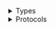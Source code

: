 <details>
<summary>Types</summary>

  - [ElastiCacheClient](/aws-sdk-swift/reference/0.x/AWSElastiCache/ElastiCacheClient)
  - [ElastiCacheClient.ElastiCacheClientConfiguration](/aws-sdk-swift/reference/0.x/AWSElastiCache/ElastiCacheClient.ElastiCacheClientConfiguration)
  - [ElastiCacheClientLogHandlerFactory](/aws-sdk-swift/reference/0.x/AWSElastiCache/ElastiCacheClientLogHandlerFactory)
  - [ElastiCacheClientTypes](/aws-sdk-swift/reference/0.x/AWSElastiCache/ElastiCacheClientTypes)

</details>

<details>
<summary>Protocols</summary>

  - [ElastiCacheClientProtocol](/aws-sdk-swift/reference/0.x/AWSElastiCache/ElastiCacheClientProtocol)

</details>
